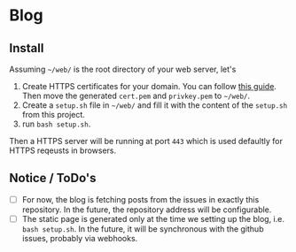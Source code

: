 # Blog
## Install
Assuming `~/web/` is the root directory of your web server, let's

1. Create HTTPS certificates for your domain. You can follow [this guide](https://certbot.eff.org/lets-encrypt/ubuntuxenial-other). Then move the generated `cert.pem` and `privkey.pem` to `~/web/`.
2. Create a `setup.sh` file in `~/web/` and fill it with the content of the `setup.sh` from this project.
3. run `bash setup.sh`.

Then a HTTPS server will be running at port `443` which is used defaultly for HTTPS reqeusts in browsers.

## Notice / ToDo's
- [ ] For now, the blog is fetching posts from the issues in exactly this repository. In the future, the repository address will be configurable.
- [ ] The static page is generated only at the time we setting up the blog, i.e. `bash setup.sh`. In the future, it will be synchronous with the github issues, probably via webhooks.